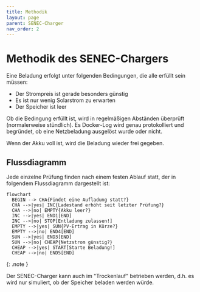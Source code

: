 ```yaml
---
title: Methodik
layout: page
parent: SENEC-Charger
nav_order: 2
---
```


# Methodik des SENEC-Chargers

Eine Beladung erfolgt unter folgenden Bedingungen, die alle erfüllt sein müssen:

- Der Strompreis ist gerade besonders günstig
- Es ist nur wenig Solarstrom zu erwarten
- Der Speicher ist leer

Ob die Bedingung erfüllt ist, wird in regelmäßigen Abständen überprüft (normalerweise stündlich). Es Docker-Log wird genau protokolliert und begründet, ob eine Netzbeladung ausgelöst wurde oder nicht.

Wenn der Akku voll ist, wird die Beladung wieder frei gegeben.

## Flussdiagramm

Jede einzelne Prüfung finden nach einem festen Ablauf statt, der in folgendem Flussdiagramm dargestellt ist:

```mermaid
flowchart
  BEGIN --> CHA{Findet eine Aufladung statt?}
  CHA -->|yes| INC{Ladestand erhöht seit letzter Prüfung?}
  CHA -->|no| EMPTY{Akku leer?}
  INC -->|yes| END1[END]
  INC -->|no| STOP[Entladung zulassen!]
  EMPTY -->|yes| SUN{PV-Ertrag in Kürze?}
  EMPTY -->|no| END4[END]
  SUN -->|yes| END3[END]
  SUN -->|no| CHEAP{Netzstrom günstig?}
  CHEAP -->|yes| START[Starte Beladung!]
  CHEAP -->|no| END5[END]
```

{: .note }

Der SENEC-Charger kann auch im "Trockenlauf" betrieben werden, d.h. es wird nur simuliert, ob der Speicher beladen werden würde.
